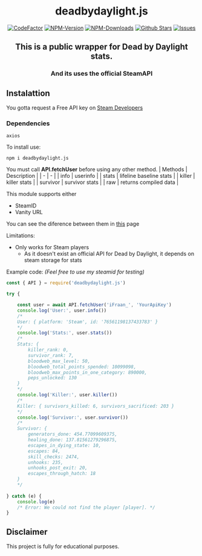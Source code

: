 <div align="center">
	<h1>deadbydaylight.js</h1>
	<a href="https://www.codefactor.io/repository/github/ifraan/deadbydaylight.js"><img src="https://www.codefactor.io/repository/github/ifraan/deadbydaylight.js/badge" alt="CodeFactor" /></a>
	<a href="https://www.npmjs.com/package/deadbydaylight.js"><img src="https://badgen.net/npm/v/deadbydaylight.js?color=blue" alt="NPM-Version"/></a>
	<a href="https://www.npmjs.com/package/deadbydaylight.js"><img src="https://badgen.net/npm/dt/deadbydaylight.js?color=blue" alt="NPM-Downloads"/></a>
	<a href="https://github.com/iFraan/deadbydaylight.js"><img src="https://badgen.net/github/stars/iFraan/deadbydaylight.js?color=yellow" alt="Github Stars"/></a>
	<a href="https://github.com/iFraan/deadbydaylight.js/issues"><img src="https://badgen.net/github/issues/iFraan/deadbydaylight.js?color=green" alt="Issues"/></a>
	<h2>This is a public wrapper for <b>Dead by Daylight</b> stats.</h2>
	<h3>And its uses the official SteamAPI</h3>
</div>

## Instalattion
You gotta request a Free API key on [Steam Developers](https://steamcommunity.com/dev)
### Dependencies
``
axios
``

To install use:
```shell
npm i deadbydaylight.js
```


You must call **API.fetchUser** before using any other method.
| Methods | Description |
| - | - |
| info | userinfo |
| stats | lifeline baseline stats |
| killer | killer stats |
| survivor | survivor stats |
| raw | returns compiled data |

This module supports either
* SteamID
* Vanity URL

You can see the diference between them in [this](https://steamid.pro/steam-id-lookup) page


Limitations: 
* Only works for Steam players
	* As it doesn't exist an official API for Dead by Daylight, it depends on steam storage for stats


Example code: _(Feel free to use my steamid for testing)_
```js
const { API } = require('deadbydaylight.js')

try {

	const user = await API.fetchUser('iFraan_', 'YourApiKey')
	console.log('User:', user.info())
	/*
	User: { platform: 'Steam', id: '76561198137433783' }
	*/
	console.log('Stats:', user.stats())
	/*
	Stats: {
		killer_rank: 0,
		survivor_rank: 7,
		bloodweb_max_level: 50,
		bloodweb_total_points_spended: 10099098,
		bloodweb_max_points_in_one_category: 890000,
		peps_unlocked: 130
	}
	*/
	console.log('Killer:', user.killer())
	/*
	Killer: { survivors_killed: 6, survivors_sacrificed: 203 }
	*/
	console.log('Survivor:', user.survivor())
	/*
	Survivor: {
		generators_done: 454.77099609375,
		healing_done: 137.81561279296875,
		escapes_in_dying_state: 10,
		escapes: 84,
		skill_checks: 2474,
		unhooks: 235,
		unhooks_post_exit: 20,
		escapes_through_hatch: 18
	}
	*/
	
} catch (e) {
	console.log(e)
	/* Error: We could not find the player [player]. */
}
```

## Disclaimer
This project is fully for educational purposes.
